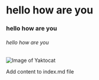 # hello how are you
### hello how are you
###### hello how are you


![Image of Yaktocat](https://octodex.github.com/images/yaktocat.png)


Add content to index.md file
